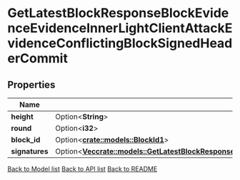 # GetLatestBlockResponseBlockEvidenceEvidenceInnerLightClientAttackEvidenceConflictingBlockSignedHeaderCommit

## Properties

Name | Type | Description | Notes
------------ | ------------- | ------------- | -------------
**height** | Option<**String**> |  | [optional]
**round** | Option<**i32**> |  | [optional]
**block_id** | Option<[**crate::models::BlockId1**](BlockID_1.md)> |  | [optional]
**signatures** | Option<[**Vec<crate::models::GetLatestBlockResponseBlockEvidenceEvidenceInnerLightClientAttackEvidenceConflictingBlockSignedHeaderCommitSignaturesInner>**](GetLatestBlock_response_block_evidence_evidence_inner_light_client_attack_evidence_conflicting_block_signed_header_commit_signatures_inner.md)> |  | [optional]

[Back to Model list](../README.md#documentation-for-models) [Back to API list](../README.md#documentation-for-api-endpoints) [Back to README](../README.md)


